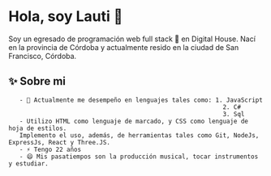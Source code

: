 # Hola, soy Lauti 👋                                                                    
Soy un egresado de programación web full stack 🚀 en Digital House. Nací en la provincia de Córdoba y actualmente resido en la ciudad de San Francisco, Córdoba.

## ✨ Sobre mi
       - 🌱 Actualmente me desempeño en lenguajes tales como: 1. JavaScript
                                                               2. C#
                                                               3. Sql
       - Utilizo HTML como lenguaje de marcado, y CSS como lenguaje de hoja de estilos.
       Implemento el uso, además, de herramientas tales como Git, NodeJs, ExpressJs, React y Three.JS.
       - ⚡ Tengo 22 años
       - 😄 Mis pasatiempos son la producción musical, tocar instrumentos y estudiar.
